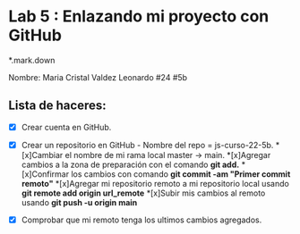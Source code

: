 

# Lab 5 : Enlazando mi proyecto con GitHub
*.mark.down 

Nombre: Maria Cristal Valdez Leonardo #24 #5b
## Lista de haceres:
*[x]  Crear cuenta en GitHub.
*[x] Crear un repositorio en GitHub - Nombre del repo = js-curso-22-5b.
*[x]Cambiar el nombre de mi rama local master -> main.
*[x]Agregar cambios a la zona de preparación con el comando **git add.**
*[x]Confirmar los cambios con comando **git commit -am "Primer commit remoto"**
*[x]Agregar mi repositorio remoto a mi repositorio local usando **git remote add origin url_remote**
*[x]Subir mis cambios al remoto usando **git push -u origin main** 
*[x] Comprobar que mi remoto tenga los ultimos cambios agregados.

